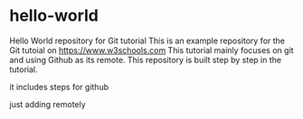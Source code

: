# hello-world
Hello World repository for Git tutorial
This is an example repository for the Git tutoial on https://www.w3schools.com
This tutorial mainly focuses on git and using Github as its remote.
This repository is built step by step in the tutorial.

it includes steps for github

just adding remotely
